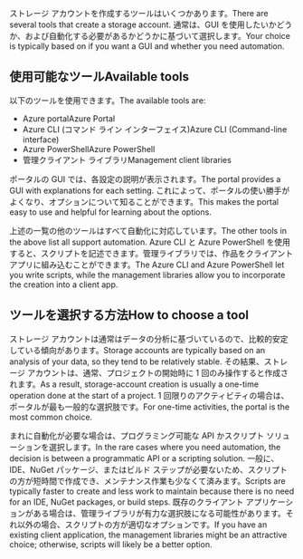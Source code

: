 <span data-ttu-id="50a8f-101">ストレージ アカウントを作成するツールはいくつかあります。</span><span class="sxs-lookup"><span data-stu-id="50a8f-101">There are several tools that create a storage account.</span></span> <span data-ttu-id="50a8f-102">通常は、GUI を使用したいかどうか、および自動化する必要があるかどうかに基づいて選択します。</span><span class="sxs-lookup"><span data-stu-id="50a8f-102">Your choice is typically based on if you want a GUI and whether you need automation.</span></span>

## <a name="available-tools"></a><span data-ttu-id="50a8f-103">使用可能なツール</span><span class="sxs-lookup"><span data-stu-id="50a8f-103">Available tools</span></span>

<span data-ttu-id="50a8f-104">以下のツールを使用できます。</span><span class="sxs-lookup"><span data-stu-id="50a8f-104">The available tools are:</span></span>

- <span data-ttu-id="50a8f-105">Azure portal</span><span class="sxs-lookup"><span data-stu-id="50a8f-105">Azure Portal</span></span>
- <span data-ttu-id="50a8f-106">Azure CLI (コマンド ライン インターフェイス)</span><span class="sxs-lookup"><span data-stu-id="50a8f-106">Azure CLI (Command-line interface)</span></span>
- <span data-ttu-id="50a8f-107">Azure PowerShell</span><span class="sxs-lookup"><span data-stu-id="50a8f-107">Azure PowerShell</span></span>
- <span data-ttu-id="50a8f-108">管理クライアント ライブラリ</span><span class="sxs-lookup"><span data-stu-id="50a8f-108">Management client libraries</span></span>

<span data-ttu-id="50a8f-109">ポータルの GUI では、各設定の説明が表示されます。</span><span class="sxs-lookup"><span data-stu-id="50a8f-109">The portal provides a GUI with explanations for each setting.</span></span> <span data-ttu-id="50a8f-110">これによって、ポータルの使い勝手がよくなり、オプションについて知ることができます。</span><span class="sxs-lookup"><span data-stu-id="50a8f-110">This makes the portal easy to use and helpful for learning about the options.</span></span>

<span data-ttu-id="50a8f-111">上述の一覧の他のツールはすべて自動化に対応しています。</span><span class="sxs-lookup"><span data-stu-id="50a8f-111">The other tools in the above list all support automation.</span></span> <span data-ttu-id="50a8f-112">Azure CLI と Azure PowerShell を使用すると、スクリプトを記述できます。管理ライブラリでは、作品をクライアント アプリに組み込むことができます。</span><span class="sxs-lookup"><span data-stu-id="50a8f-112">The Azure CLI and Azure PowerShell let you write scripts, while the management libraries allow you to incorporate the creation into a client app.</span></span>

## <a name="how-to-choose-a-tool"></a><span data-ttu-id="50a8f-113">ツールを選択する方法</span><span class="sxs-lookup"><span data-stu-id="50a8f-113">How to choose a tool</span></span>

<span data-ttu-id="50a8f-114">ストレージ アカウントは通常はデータの分析に基づいているので、比較的安定している傾向があります。</span><span class="sxs-lookup"><span data-stu-id="50a8f-114">Storage accounts are typically based on an analysis of your data, so they tend to be relatively stable.</span></span> <span data-ttu-id="50a8f-115">その結果、ストレージ アカウントは、通常、プロジェクトの開始時に 1 回のみ操作すると作成されます。</span><span class="sxs-lookup"><span data-stu-id="50a8f-115">As a result, storage-account creation is usually a one-time operation done at the start of a project.</span></span> <span data-ttu-id="50a8f-116">1 回限りのアクティビティの場合は、ポータルが最も一般的な選択肢です。</span><span class="sxs-lookup"><span data-stu-id="50a8f-116">For one-time activities, the portal is the most common choice.</span></span>

<span data-ttu-id="50a8f-117">まれに自動化が必要な場合は、プログラミング可能な API かスクリプト ソリューションを選択します。</span><span class="sxs-lookup"><span data-stu-id="50a8f-117">In the rare cases where you need automation, the decision is between a programmatic API or a scripting solution.</span></span> <span data-ttu-id="50a8f-118">一般に、IDE、NuGet パッケージ、またはビルド ステップが必要ないため、スクリプトの方が短時間で作成でき、メンテナンス作業も少なくて済みます。</span><span class="sxs-lookup"><span data-stu-id="50a8f-118">Scripts are typically faster to create and less work to maintain because there is no need for an IDE, NuGet packages, or build steps.</span></span> <span data-ttu-id="50a8f-119">既存のクライアント アプリケーションがある場合は、管理ライブラリが有力な選択肢になる可能性があります。それ以外の場合、スクリプトの方が適切なオプションです。</span><span class="sxs-lookup"><span data-stu-id="50a8f-119">If you have an existing client application, the management libraries might be an attractive choice; otherwise, scripts will likely be a better option.</span></span>